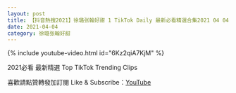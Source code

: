 ```yaml
---
layout: post
title: 【抖音熱搜2021】徐璐张翰好甜 1 TikTok Daily 最新必看精選合集2021 04 04
date: 2021-04-04
category: 徐璐张翰好甜
---
```


{% include youtube-video.html id="6Kz2qiA7KjM" %}

2021必看 最新精選 Top TikTok Trending Clips

喜歡請點贊轉發加訂閱 Like & Subscribe：[YouTube](https://www.youtube.com/channel/UCAoR7VcanIPd04uEq_GIylA/videos)

